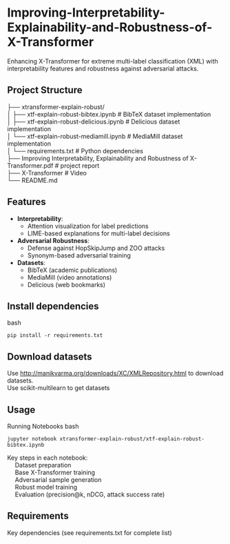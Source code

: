 # Improving-Interpretability-Explainability-and-Robustness-of-X-Transformer

Enhancing X-Transformer for extreme multi-label classification (XML) with interpretability features and robustness against adversarial attacks.

## Project Structure
├── xtransformer-explain-robust/ <br>
│ ├── xtf-explain-robust-bibtex.ipynb # BibTeX dataset implementation <br>
│ ├── xtf-explain-robust-delicious.ipynb # Delicious dataset implementation <br>
│ └── xtf-explain-robust-mediamill.ipynb # MediaMill dataset implementation <br>
│ └── requirements.txt # Python dependencies <br>
├── Improving Interpretability, Explainability and Robustness of X-Transformer.pdf # project report <br>
├── X-Transformer # Video <br>
└── README.md <br>

## Features
- **Interpretability**:
  - Attention visualization for label predictions
  - LIME-based explanations for multi-label decisions
- **Adversarial Robustness**:
  - Defense against HopSkipJump and ZOO attacks
  - Synonym-based adversarial training
- **Datasets**:
  - BibTeX (academic publications)
  - MediaMill (video annotations)  
  - Delicious (web bookmarks)

## Install dependencies
bash 
```
pip install -r requirements.txt
```
## Download datasets
Use http://manikvarma.org/downloads/XC/XMLRepository.html to download datasets. <br>
Use scikit-multilearn to get datasets

## Usage
Running Notebooks
bash
```
jupyter notebook xtransformer-explain-robust/xtf-explain-robust-bibtex.ipynb
```
Key steps in each notebook: <br>
	&emsp; Dataset preparation <br>
	&emsp; Base X-Transformer training <br>
	&emsp; Adversarial sample generation <br>
	&emsp; Robust model training <br>
	&emsp; Evaluation (precision@k, nDCG, attack success rate) <br>

## Requirements
Key dependencies (see requirements.txt for complete list)

